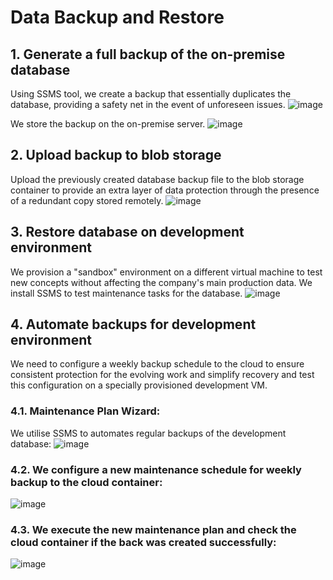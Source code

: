 # Data Backup and Restore

## 1.  Generate a full backup of the on-premise database 
Using SSMS tool, we create a backup that essentially duplicates the database, providing a safety net in the event of unforeseen issues.
![image](https://github.com/ZCHAnalytics/azure-database-migration319/assets/146954022/211d41d5-969d-43c0-bbf0-f33a130ef1c8)


We store the backup on the on-premise server.
![image](https://github.com/ZCHAnalytics/azure-database-migration319/assets/146954022/2cbbcd75-dbca-477a-aef1-898043e245be)


## 2.  Upload backup to blob storage
Upload the previously created database backup file to the blob storage container to provide an extra layer of data protection through the presence of a redundant copy stored remotely.
![image](https://github.com/ZCHAnalytics/azure-database-migration319/assets/146954022/984ab1c1-cd3f-4b13-aa98-33c231d1474f)


## 3.  Restore database on development environment
We provision a "sandbox" environment on a different virtual machine to test new concepts without affecting the company's main production data. We install SSMS to test maintenance tasks for the database. 
![image](https://github.com/ZCHAnalytics/azure-database-migration319/assets/146954022/6c3bb893-7b8a-4571-8947-729fae785b2a)


## 4.   Automate backups for development environment
We need to configure a weekly backup schedule to the cloud to ensure consistent protection for the evolving work and simplify recovery and test this configuration on a specially provisioned development VM.

### 4.1.  Maintenance Plan Wizard:
We utilise SSMS to automates regular backups of the development database:
![image](https://github.com/ZCHAnalytics/azure-database-migration319/assets/146954022/df012b42-202c-4ee3-bfbf-4a34ff819af6)


### 4.2.  We configure a new maintenance schedule for weekly backup to the cloud container:
![image](https://github.com/ZCHAnalytics/azure-database-migration319/assets/146954022/958ca779-763d-443a-b64c-2f357a4679ca)


### 4.3.  We execute the new maintenance plan and check the cloud container if the back was created successfully:
![image](https://github.com/ZCHAnalytics/azure-database-migration319/assets/146954022/bdaed841-37cc-4650-bdd8-598102cbecf8)
